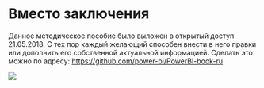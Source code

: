 

Вместо заключения
=================

Данное методическое пособие было выложен в открытый доступ 21.05.2018. С
тех пор каждый желающий способен внести в него правки или дополнить его
собственной актуальной информацией. Сделать это можно по адресу:
https://github.com/power-bi/PowerBI-book-ru

[![](media/file67.png)](https://github.com/power-bi/PowerBI-book-ru)


